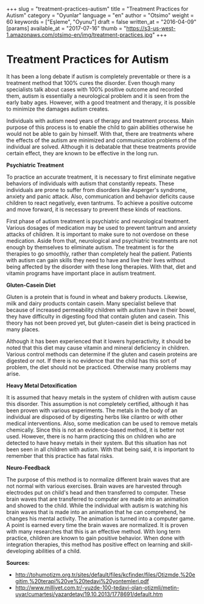+++
slug = "treatment-practices-autism"
title = "Treatment Practices for Autism"
category = "Oyunlar"
language = "en"
author = "Otsimo"
weight = 60
keywords = ["Eşleme", "Oyunu"]
draft = false
written_at = "2016-04-09"
[params]
available_at = "2017-07-16"
thumb = "https://s3-us-west-1.amazonaws.com/otsimo-en/img/treatment-practices.jpg"
+++


# Treatment Practices for Autism

It has been a long debate if autism is completely preventable or there is a treatment method that 100% cures the disorder. Even though many specialists talk about cases with 100% positive outcome and recorded them, autism is essentially a neurological problem and it is seen from the early baby ages. However, with a good treatment and therapy, it is possible to minimize the damages autism creates.

Individuals with autism need years of therapy and treatment process. Main purpose of this process is to enable the child to gain abilities otherwise he would not be able to gain by himself. With that, there are treatments where the effects of the autism are minimized and communication problems of the individual are solved. Although it is debatable that these treatments provide certain effect, they are known to be effective in the long run.



**Psychiatric Treatment**

To practice an accurate treatment, it is necessary to first eliminate negative behaviors of individuals with autism that constantly repeats. These individuals are prone to suffer from disorders like Asperger's syndrome, anxiety and panic attack. Also, communication and behavior deficits cause children to react negatively, even tantrums. To achieve a positive outcome and move forward, it is necessary to prevent these kinds of reactions.

First phase of autism treatment is psychiatric and neurological treatment. Various dosages of medication may be used to prevent tantrum and anxiety attacks of children. It is important to make sure to not overdose on these medication. Aside from that, neurological and psychiatric treatments are not enough by themselves to eliminate autism. The treatment is for the therapies to go smoothly, rather than completely heal the patient. Patients with autism can gain skills they need to have and live their lives without being affected by the disorder with these long therapies. With that, diet and vitamin programs have important place in autism treatment.

**Gluten-Casein Diet**

Gluten is a protein that is found in wheat and bakery products. Likewise, milk and dairy products contain casein. Many specialist believe that because of increased permeability children with autism have in their bowel, they have difficulty in digesting food that contain gluten and casein. This theory has not been proved yet, but gluten-casein diet is being practiced in many places.

Although it has been experienced that it lowers hyperactivity, it should be noted that this diet may cause vitamin and mineral deficiency in children. Various control methods can determine if the gluten and casein proteins are digested or not. If there is no evidence that the child has this sort of problem, the diet should not be practiced. Otherwise many problems may arise.

**Heavy Metal Detoxification**

It is assumed that heavy metals in the system of children with autism cause this disorder. This assumption is not completely certified, although it has been proven with various experiments. The metals in the body of an individual are disposed of by digesting herbs like cilantro or with other medical interventions. Also, some medication can be used to remove metals chemically. Since this is not an evidence-based method, it is better not used. However, there is no harm practicing this on children who are detected to have heavy metals in their system. But this situation has not been seen in all children with autism. With that being said, it is important to remember that this practice has fatal risks.

**Neuro-Feedback**

The purpose of this method is to normalize different brain waves that are not normal with various exercises. Brain waves are harvested through electrodes put on child's head and then transferred to computer. These brain waves that are transferred to computer are made into an animation and showed to the child. While the individual with autism is watching his brain waves that is made into an animation that he can comprehend, he changes his mental activity. The animation is turned into a computer game. A point is earned every time the brain waves are normalized. It is proven with many researches that this is an effective method. With long term practice, children are known to gain positive behavior. When done with integration therapies, this method has positive effect on learning and skill-developing abilities of a child.

**Sources:**

  * <http://tohumotizm.org.tr/sites/default/files/kcfinder/files/Otizmde,%20egitim,%20terapi%20ve%20tedavi%20yontemleri.pdf>
  * <http://www.milliyet.com.tr/-yuzde-100-tedavi-olan-otizmli/metin-uyar/cumartesi/yazardetay/19.10.2013/1778691/default.htm>
